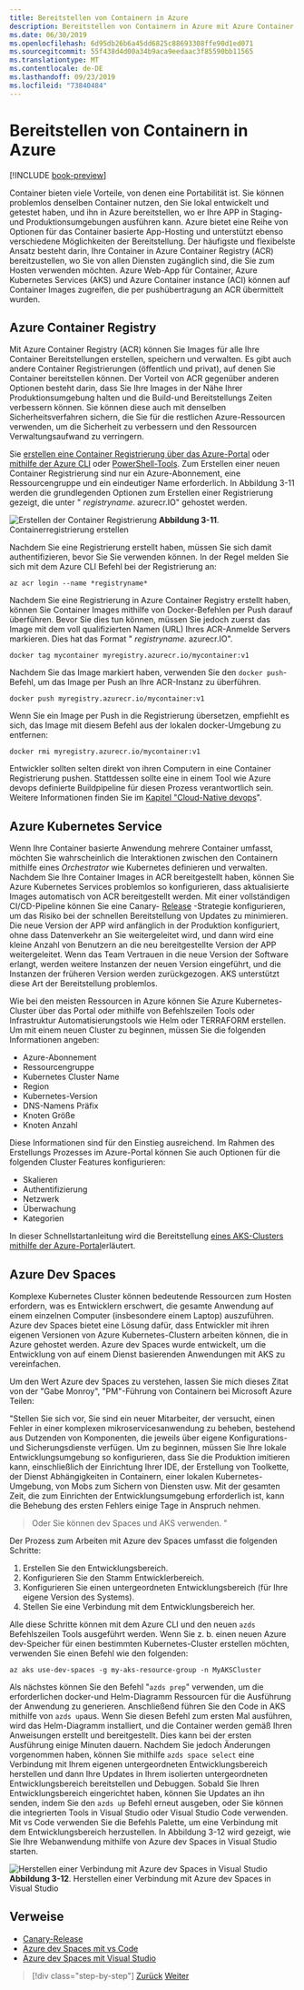 ```yaml
---
title: Bereitstellen von Containern in Azure
description: Bereitstellen von Containern in Azure mit Azure Container Registry, Azure Kubernetes Service und Azure dev Spaces.
ms.date: 06/30/2019
ms.openlocfilehash: 6d95db26b6a45dd6825c88693308ffe90d1ed071
ms.sourcegitcommit: 55f438d4d00a34b9aca9eedaac3f85590bb11565
ms.translationtype: MT
ms.contentlocale: de-DE
ms.lasthandoff: 09/23/2019
ms.locfileid: "73840484"
---
```

# <a name="deploying-containers-in-azure"></a>Bereitstellen von Containern in Azure

[!INCLUDE [book-preview](../../../includes/book-preview.md)]

Container bieten viele Vorteile, von denen eine Portabilität ist. Sie können problemlos denselben Container nutzen, den Sie lokal entwickelt und getestet haben, und ihn in Azure bereitstellen, wo er Ihre APP in Staging-und Produktionsumgebungen ausführen kann. Azure bietet eine Reihe von Optionen für das Container basierte App-Hosting und unterstützt ebenso verschiedene Möglichkeiten der Bereitstellung. Der häufigste und flexibelste Ansatz besteht darin, Ihre Container in Azure Container Registry (ACR) bereitzustellen, wo Sie von allen Diensten zugänglich sind, die Sie zum Hosten verwenden möchten. Azure Web-App für Container, Azure Kubernetes Services (AKS) und Azure Container instance (ACI) können auf Container Images zugreifen, die per pushübertragung an ACR übermittelt wurden.

## <a name="azure-container-registry"></a>Azure Container Registry

Mit Azure Container Registry (ACR) können Sie Images für alle Ihre Container Bereitstellungen erstellen, speichern und verwalten. Es gibt auch andere Container Registrierungen (öffentlich und privat), auf denen Sie Container bereitstellen können. Der Vorteil von ACR gegenüber anderen Optionen besteht darin, dass Sie Ihre Images in der Nähe Ihrer Produktionsumgebung halten und die Build-und Bereitstellungs Zeiten verbessern können. Sie können diese auch mit denselben Sicherheitsverfahren sichern, die Sie für die restlichen Azure-Ressourcen verwenden, um die Sicherheit zu verbessern und den Ressourcen Verwaltungsaufwand zu verringern.

Sie [erstellen eine Container Registrierung über das Azure-Portal](https://docs.microsoft.com/azure/container-registry/container-registry-get-started-portal) oder [mithilfe der Azure CLI](https://docs.microsoft.com/azure/container-registry/container-registry-get-started-azure-cli) oder [PowerShell-Tools](https://docs.microsoft.com/azure/container-registry/container-registry-get-started-powershell). Zum Erstellen einer neuen Container Registrierung sind nur ein Azure-Abonnement, eine Ressourcengruppe und ein eindeutiger Name erforderlich. In Abbildung 3-11 werden die grundlegenden Optionen zum Erstellen einer Registrierung gezeigt, die unter " *registryname*. azurecr.IO" gehostet werden.

![Erstellen der Container Registrierung](./media/create-container-registry.png)
**Abbildung 3-11**. Containerregistrierung erstellen

Nachdem Sie eine Registrierung erstellt haben, müssen Sie sich damit authentifizieren, bevor Sie Sie verwenden können. In der Regel melden Sie sich mit dem Azure CLI Befehl bei der Registrierung an:

```azurecli
az acr login --name *registryname*
```

Nachdem Sie eine Registrierung in Azure Container Registry erstellt haben, können Sie Container Images mithilfe von Docker-Befehlen per Push darauf überführen. Bevor Sie dies tun können, müssen Sie jedoch zuerst das Image mit dem voll qualifizierten Namen (URL) Ihres ACR-Anmelde Servers markieren. Dies hat das Format " *registryname*. azurecr.IO".

```console
docker tag mycontainer myregistry.azurecr.io/mycontainer:v1
```

Nachdem Sie das Image markiert haben, verwenden Sie den `docker push`-Befehl, um das Image per Push an Ihre ACR-Instanz zu überführen.

```console
docker push myregistry.azurecr.io/mycontainer:v1
```

Wenn Sie ein Image per Push in die Registrierung übersetzen, empfiehlt es sich, das Image mit diesem Befehl aus der lokalen docker-Umgebung zu entfernen:

```console
docker rmi myregistry.azurecr.io/mycontainer:v1
```

Entwickler sollten selten direkt von ihren Computern in eine Container Registrierung pushen. Stattdessen sollte eine in einem Tool wie Azure devops definierte Buildpipeline für diesen Prozess verantwortlich sein. Weitere Informationen finden Sie im [Kapitel "Cloud-Native devops](devops.md)".

## <a name="azure-kubernetes-service"></a>Azure Kubernetes Service

Wenn Ihre Container basierte Anwendung mehrere Container umfasst, möchten Sie wahrscheinlich die Interaktionen zwischen den Containern mithilfe eines *Orchestrator* wie Kubernetes definieren und verwalten. Nachdem Sie Ihre Container Images in ACR bereitgestellt haben, können Sie Azure Kubernetes Services problemlos so konfigurieren, dass aktualisierte Images automatisch von ACR bereitgestellt werden. Mit einer vollständigen CI/CD-Pipeline können Sie eine Canary- [Release](https://martinfowler.com/bliki/CanaryRelease.html) -Strategie konfigurieren, um das Risiko bei der schnellen Bereitstellung von Updates zu minimieren. Die neue Version der APP wird anfänglich in der Produktion konfiguriert, ohne dass Datenverkehr an Sie weitergeleitet wird, und dann wird eine kleine Anzahl von Benutzern an die neu bereitgestellte Version der APP weitergeleitet. Wenn das Team Vertrauen in die neue Version der Software erlangt, werden weitere Instanzen der neuen Version eingeführt, und die Instanzen der früheren Version werden zurückgezogen. AKS unterstützt diese Art der Bereitstellung problemlos.

Wie bei den meisten Ressourcen in Azure können Sie Azure Kubernetes-Cluster über das Portal oder mithilfe von Befehlszeilen Tools oder Infrastruktur Automatisierungstools wie Helm oder TERRAFORM erstellen. Um mit einem neuen Cluster zu beginnen, müssen Sie die folgenden Informationen angeben:

- Azure-Abonnement
- Ressourcengruppe
- Kubernetes Cluster Name
- Region
- Kubernetes-Version
- DNS-Namens Präfix
- Knoten Größe
- Knoten Anzahl

Diese Informationen sind für den Einstieg ausreichend. Im Rahmen des Erstellungs Prozesses im Azure-Portal können Sie auch Optionen für die folgenden Cluster Features konfigurieren:

- Skalieren
- Authentifizierung
- Netzwerk
- Überwachung
- Kategorien

In dieser Schnellstartanleitung wird die Bereitstellung [eines AKS-Clusters mithilfe der Azure-Portal](https://docs.microsoft.com/azure/aks/kubernetes-walkthrough-portal)erläutert.

## <a name="azure-dev-spaces"></a>Azure Dev Spaces

Komplexe Kubernetes Cluster können bedeutende Ressourcen zum Hosten erfordern, was es Entwicklern erschwert, die gesamte Anwendung auf einem einzelnen Computer (insbesondere einem Laptop) auszuführen. Azure dev Spaces bietet eine Lösung dafür, dass Entwickler mit ihren eigenen Versionen von Azure Kubernetes-Clustern arbeiten können, die in Azure gehostet werden. Azure dev Spaces wurde entwickelt, um die Entwicklung von auf einem Dienst basierenden Anwendungen mit AKS zu vereinfachen.

Um den Wert Azure dev Spaces zu verstehen, lassen Sie mich dieses Zitat von der "Gabe Monroy", "PM"-Führung von Containern bei Microsoft Azure Teilen:

"Stellen Sie sich vor, Sie sind ein neuer Mitarbeiter, der versucht, einen Fehler in einer komplexen mikroservicesanwendung zu beheben, bestehend aus Dutzenden von Komponenten, die jeweils über eigene Konfigurations-und Sicherungsdienste verfügen. Um zu beginnen, müssen Sie Ihre lokale Entwicklungsumgebung so konfigurieren, dass Sie die Produktion imitieren kann, einschließlich der Einrichtung Ihrer IDE, der Erstellung von Toolkette, der Dienst Abhängigkeiten in Containern, einer lokalen Kubernetes-Umgebung, von Mobs zum Sichern von Diensten usw. Mit der gesamten Zeit, die zum Einrichten der Entwicklungsumgebung erforderlich ist, kann die Behebung des ersten Fehlers einige Tage in Anspruch nehmen.

> Oder Sie können dev Spaces und AKS verwenden. "

Der Prozess zum Arbeiten mit Azure dev Spaces umfasst die folgenden Schritte:

1. Erstellen Sie den Entwicklungsbereich.
2. Konfigurieren Sie den Stamm Entwicklerbereich.
3. Konfigurieren Sie einen untergeordneten Entwicklungsbereich (für Ihre eigene Version des Systems).
4. Stellen Sie eine Verbindung mit dem Entwicklungsbereich her.

Alle diese Schritte können mit dem Azure CLI und den neuen `azds` Befehlszeilen Tools ausgeführt werden. Wenn Sie z. b. einen neuen Azure dev-Speicher für einen bestimmten Kubernetes-Cluster erstellen möchten, verwenden Sie einen Befehl wie den folgenden:

```azurecli
az aks use-dev-spaces -g my-aks-resource-group -n MyAKSCluster
```

Als nächstes können Sie den Befehl "`azds prep`" verwenden, um die erforderlichen docker-und Helm-Diagramm Ressourcen für die Ausführung der Anwendung zu generieren. Anschließend führen Sie den Code in AKS mithilfe von `azds up`aus. Wenn Sie diesen Befehl zum ersten Mal ausführen, wird das Helm-Diagramm installiert, und die Container werden gemäß Ihren Anweisungen erstellt und bereitgestellt. Dies kann bei der ersten Ausführung einige Minuten dauern. Nachdem Sie jedoch Änderungen vorgenommen haben, können Sie mithilfe `azds space select` eine Verbindung mit Ihrem eigenen untergeordneten Entwicklungsbereich herstellen und dann Ihre Updates in Ihrem isolierten untergeordneten Entwicklungsbereich bereitstellen und Debuggen. Sobald Sie Ihren Entwicklungsbereich eingerichtet haben, können Sie Updates an ihn senden, indem Sie den `azds up` Befehl erneut ausgeben, oder Sie können die integrierten Tools in Visual Studio oder Visual Studio Code verwenden. Mit vs Code verwenden Sie die Befehls Palette, um eine Verbindung mit dem Entwicklungsbereich herzustellen. In Abbildung 3-12 wird gezeigt, wie Sie Ihre Webanwendung mithilfe von Azure dev Spaces in Visual Studio starten.

![Herstellen einer Verbindung mit Azure dev Spaces in Visual Studio](./media/azure-dev-spaces-visual-studio-launchsettings.png)
**Abbildung 3-12**. Herstellen einer Verbindung mit Azure dev Spaces in Visual Studio

## <a name="references"></a>Verweise

- [Canary-Release](https://martinfowler.com/bliki/CanaryRelease.html)
- [Azure dev Spaces mit vs Code](https://docs.microsoft.com/azure/dev-spaces/quickstart-netcore)
- [Azure dev Spaces mit Visual Studio](https://docs.microsoft.com/azure/dev-spaces/quickstart-netcore-visualstudio)

>[!div class="step-by-step"]
>[Zurück](combine-containers-serverless-approaches.md)
>[Weiter](scale-containers-serverless.md)
